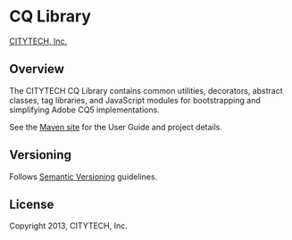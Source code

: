 # CQ Library

[CITYTECH, Inc.](http://www.citytechinc.com)

## Overview

The CITYTECH CQ Library contains common utilities, decorators, abstract classes, tag libraries, and JavaScript modules for bootstrapping and simplifying Adobe CQ5 implementations.

See the [Maven site](http://code.citytechinc.com/cq-library) for the User Guide and project details.

## Versioning

Follows [Semantic Versioning](http://semver.org/) guidelines.

## License

Copyright 2013, CITYTECH, Inc.